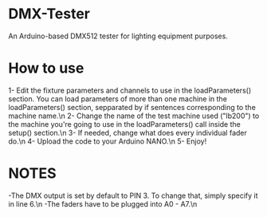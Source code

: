 # DMX-Tester
An Arduino-based DMX512 tester for lighting equipment purposes.

# How to use

1- Edit the fixture parameters and channels to use in the loadParameters() section. You can load parameters of more than one machine in the loadParameters() section, sepparated by if sentences corresponding to the machine name.\n
2- Change the name of the test machine used ("lb200") to the machine you're going to use in the loadParameters() call inside the setup() section.\n
3- If needed, change what does every individual fader do.\n
4- Upload the code to your Arduino NANO.\n
5- Enjoy!

# NOTES

-The DMX output is set by default to PIN 3. To change that, simply specify it in line 6.\n
-The faders have to be plugged into A0 - A7.\n

